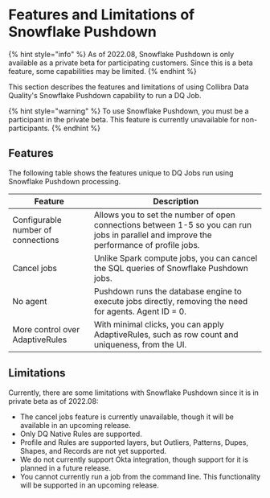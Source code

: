 # Features and Limitations of Snowflake Pushdown

{% hint style="info" %}
As of 2022.08, Snowflake Pushdown is only available as a private beta for participating customers. Since this is a beta feature, some capabilities may be limited.&#x20;
{% endhint %}

This section describes the features and limitations of using Collibra Data Quality's Snowflake Pushdown capability to run a DQ Job.

{% hint style="warning" %}
To use Snowflake Pushdown, you must be a participant in the private beta. This feature is currently unavailable for non-participants.
{% endhint %}

## Features

The following table shows the features unique to DQ Jobs run using Snowflake Pushdown processing.

| Feature                            | Description                                                                                                                               |
| ---------------------------------- | ----------------------------------------------------------------------------------------------------------------------------------------- |
| Configurable number of connections | Allows you to set the number of open connections between 1-5 so you can run jobs in parallel and improve the performance of profile jobs. |
| Cancel jobs                        | Unlike Spark compute jobs, you can cancel the SQL queries of Snowflake Pushdown jobs.                                                     |
| No agent                           | Pushdown runs the database engine to execute jobs directly, removing the need for agents. Agent ID = 0.                                   |
| More control over AdaptiveRules    | With minimal clicks, you can apply AdaptiveRules, such as row count and uniqueness, from the UI.                                          |

## Limitations

Currently, there are some limitations with Snowflake Pushdown since it is in private beta as of 2022.08:

* The cancel jobs feature is currently unavailable, though it will be available in an upcoming release.
* Only DQ Native Rules are supported.
* Profile and Rules are supported layers, but Outliers, Patterns, Dupes, Shapes, and Records are not yet supported.&#x20;
* We do not currently support Okta integration, though support for it is planned in a future release.&#x20;
* You cannot currently run a job from the command line. This functionality will be supported in an upcoming release.

